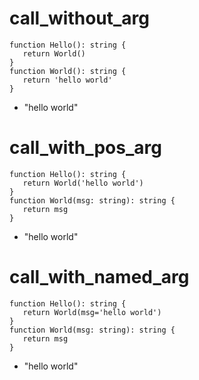 # call_without_arg

```dexscript
function Hello(): string {
   return World()
}
function World(): string {
   return 'hello world'
}
```

* "hello world"

# call_with_pos_arg

```dexscript
function Hello(): string {
   return World('hello world')
}
function World(msg: string): string {
   return msg
}
```

* "hello world"

# call_with_named_arg

```dexscript
function Hello(): string {
   return World(msg='hello world')
}
function World(msg: string): string {
   return msg
}
```

* "hello world"
